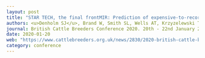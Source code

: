 ```yaml
---
layout: post
title: "STAR TECH, the final frontMIR: Prediction of expensive-to-record phenotypes from milk mid infra-red spectral data"
authors: <u>Denholm SJ</u>, Brand W, Smith SL, Wells AT, Krzyzelewski T, Wall E, Coffey MP
journal: British Cattle Breeders Conference 2020. 20th - 22nd January 2020. Telford, UK
date: 2020-01-20
web: "https://www.cattlebreeders.org.uk/news/2830/2020-british-cattle-breeders-club-conference/"
category: conference
---
```

